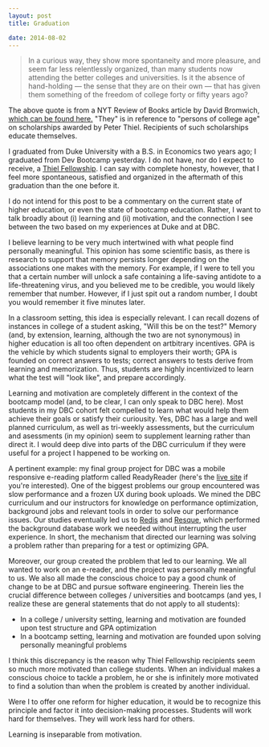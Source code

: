 ```yaml
---
layout: post
title: Graduation

date: 2014-08-02
---
```


<blockquote>In a curious way, they show more spontaneity and more pleasure, and seem far less relentlessly organized, than many students now attending the better colleges and universities. Is it the absence of hand-holding — the sense that they are on their own — that has given them something of the freedom of college forty or fifty years ago?</blockquote>

The above quote is from a NYT Review of Books article by David Bromwich, [which can be found here.](http://www.nybooks.com/articles/archives/2014/aug/14/hi-tech-mess-higher-education/) "They" is in reference to "persons of college age" on scholarships awarded by Peter Thiel. Recipients of such scholarships educate themselves.

I graduated from Duke University with a B.S. in Economics two years ago; I graduated from Dev Bootcamp yesterday. I do not have, nor do I expect to receive, a [Thiel Fellowship](http://www.thielfellowship.org/). I can say with complete honesty, however, that I feel more spontaneous, satisfied and organized in the aftermath of this graduation than the one before it.

I do not intend for this post to be a commentary on the current state of higher education, or even the state of bootcamp education. Rather, I want to talk broadly about (i) learning and (ii) motivation, and the connection I see between the two based on my experiences at Duke and at DBC.

I believe learning to be very much intertwined with what people find personally meaningful. This opinion has some scientific basis, as there is research to support that memory persists longer depending on the associations one makes with the memory. For example, if I were to tell you that a certain number will unlock a safe containing a life-saving antidote to a life-threatening virus, and you believed me to be credible, you would likely remember that number. However, if I just spit out a random number, I doubt you would remember it five minutes later.

In a classroom setting, this idea is especially relevant. I can recall dozens of instances in college of a student asking, "Will this be on the test?" Memory (and, by extension, learning, although the two are not synonymous) in higher education is all too often dependent on artbitrary incentives. GPA is the vehicle by which students signal to employers their worth; GPA is founded on correct answers to tests; correct answers to tests derive from learning and memorization. Thus, students are highly incentivized to learn what the test will "look like", and prepare accordingly.

Learning and motivation are completely different in the context of the bootcamp model (and, to be clear, I can only speak to DBC here). Most students in my DBC cohort felt compelled to learn what would help them achieve their goals or satisfy their curiousity. Yes, DBC has a large and well planned curriculum, as well as tri-weekly assessments, but the curriculum and asessments (in my opinion) seem to supplement learning rather than direct it. I would deep dive into parts of the DBC curriculum if they were useful for a project I happened to be working on.

A pertinent example: my final group project for DBC was a mobile responsive e-reading platform called ReadyReader (here's the [live site](http://ready-reader.herokuapp.com/) if you're interested). One of the biggest problems our group encountered was slow performance and a frozen UX during book uploads. We mined the DBC curriculum and our instructors for knowledge on performance optimization, background jobs and relevant tools in order to solve our performance issues. Our studies eventually led us to [Redis](http://redis.io/) and [Resque](https://github.com/resque/resque), which performed the background database work we needed without interrupting the user experience. In short, the mechanism that directed our learning was solving a problem rather than preparing for a test or optimizing GPA.

Moreover, our group created the problem that led to our learning. We all wanted to work on an e-reader, and the project was personally meaningful to us. We also all made the conscious choice to pay a good chunk of change to be at DBC and pursue software engineering. Therein lies the crucial difference between colleges / universities and bootcamps (and yes, I realize these are general statements that do not apply to all students): 

- In a college / university setting, learning and motivation are founded upon test structure and GPA optimization
- In a bootcamp setting, learning and motivation are founded upon solving personally meaningful problems

I think this discrepancy is the reason why Thiel Fellowship recipients seem so much more motivated than college students. When an individual makes a conscious choice to tackle a problem, he or she is infinitely more motivated to find a solution than when the problem is created by another individual. 

Were I to offer one reform for higher education, it would be to recognize this principle and factor it into decision-making processes. Students will work hard for themselves. They will work less hard for others. 

Learning is inseparable from motivation.































